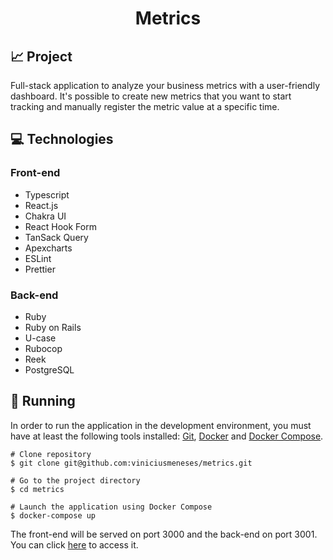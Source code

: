 <h1 align="center">
Metrics
</h1>

## 📈 Project

Full-stack application to analyze your business metrics with a user-friendly dashboard. It's possible to create new metrics that you want to start tracking and manually register the metric value at a specific time.

## 💻 Technologies

### Front-end

- Typescript
- React.js
- Chakra UI
- React Hook Form
- TanSack Query
- Apexcharts
- ESLint
- Prettier

### Back-end

- Ruby
- Ruby on Rails
- U-case
- Rubocop
- Reek
- PostgreSQL

## 🎲 Running

In order to run the application in the development environment, you must have at least the following tools installed: [Git](https://git-scm.com/), [Docker](https://docs.docker.com/engine/install/) and [Docker Compose](https://docs.docker.com/compose/install/).

```
# Clone repository
$ git clone git@github.com:viniciusmeneses/metrics.git

# Go to the project directory
$ cd metrics

# Launch the application using Docker Compose
$ docker-compose up
```

The front-end will be served on port 3000 and the back-end on port 3001. You can click [here](http://localhost:3000) to access it.
